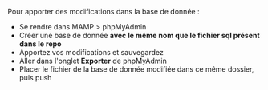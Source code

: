 Pour apporter des modifications dans la base de donnée : 
- Se rendre dans MAMP > phpMyAdmin
- Créer une base de donnée **avec le même nom que le fichier sql présent dans le repo**
- Apportez vos modifications et sauvegardez
- Aller dans l'onglet **Exporter** de phpMyAdmin
- Placer le fichier de la base de donnée modifiée dans ce même dossier, puis push